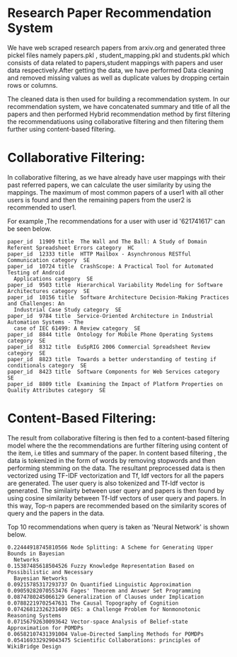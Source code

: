 # Research Paper Recommendation System

We have web scraped research papers from arxiv.org and generated three pickel files namely papers.pkl , student_mapping.pkl and students.pkl which consists of data related to papers,student mappings with papers and user data respectively.After getting the data, we have performed Data cleaning and removed missing values as well as duplicate values by dropping certain rows or columns.

The cleaned data is then used for building a recommendation system. In our recommendation system, we have concatenated summary and title of all the papers and then performed Hybrid recommendation method by first filtering the recommendatiuons using  collaborative filtering and then filtering them further using content-based filtering.

# Collaborative Filtering:
In collaborative filtering, as we have already have user mappings with their past referred papers, we can calculate the user similarity by using the mappings. The maximum of most common papers of a user1 with all other users is found and then the remaining papers from the user2 is recommended to user1.

For example ,The recommendations for a user with user id '621741617' can be seen below.
```
paper_id  11909 title  The Wall and The Ball: A Study of Domain Referent Spreadsheet Errors category  HC
paper_id  12333 title  HTTP Mailbox - Asynchronous RESTful Communication category  SE
paper_id  10724 title  CrashScope: A Practical Tool for Automated Testing of Android
  Applications category  SE
paper_id  9503 title  Hierarchical Variability Modeling for Software Architectures category  SE
paper_id  10156 title  Software Architecture Decision-Making Practices and Challenges: An
  Industrial Case Study category  SE
paper_id  9784 title  Service-Oriented Architecture in Industrial Automation Systems - The
  case of IEC 61499: A Review category  SE
paper_id  8844 title  Ontology for Mobile Phone Operating Systems category  SE
paper_id  8312 title  EuSpRIG 2006 Commercial Spreadsheet Review category  SE
paper_id  8823 title  Towards a better understanding of testing if conditionals category  SE
paper_id  8423 title  Software Components for Web Services category  SE
paper_id  8809 title  Examining the Impact of Platform Properties on Quality Attributes category  SE
```

# Content-Based Filtering:
The result from collaborative filtering is then fed to a content-based filtering model where the the recommendations are further filtering using content of the item, i.e titles and summary of the paper. In content based filtering , the data is tokenized in the form of words by removing stopwords and then performing stemming on the data. The resultant preprocessed data is then vectorized using TF-IDF vectorization and Tf, Idf vectors for all the papers are generated. The user query is also tokenized and Tf-Idf vector is generated. The similairty between user query and papers is then found by using cosine similarity between Tf-Idf vectors of user query and papers. In this way, Top-n papers are recommended based on the similarity scores of query and the papers in the data.

Top 10 recommendations when query is taken as 'Neural Network' is shown below.
```
0.22444918745810566 Node Splitting: A Scheme for Generating Upper Bounds in Bayesian
  Networks
0.15387485618504526 Fuzzy Knowledge Representation Based on Possibilistic and Necessary
  Bayesian Networks
0.09215785317293737 On Quantified Linguistic Approximation
0.09059282070553476 Fages' Theorem and Answer Set Programming
0.0874780245066129 Generalization of Clauses under Implication
0.07882219702547631 The Causal Topography of Cognition
0.07426812326231409 DES: a Challenge Problem for Nonmonotonic Reasoning Systems
0.07156792630093642 Vector-space Analysis of Belief-state Approximation for POMDPs
0.06582107431391004 Value-Directed Sampling Methods for POMDPs
0.054169332929043475 Scientific Collaborations: principles of WikiBridge Design
```


